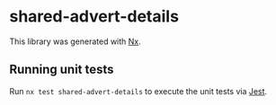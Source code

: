 # shared-advert-details

This library was generated with [Nx](https://nx.dev).

## Running unit tests

Run `nx test shared-advert-details` to execute the unit tests via [Jest](https://jestjs.io).
